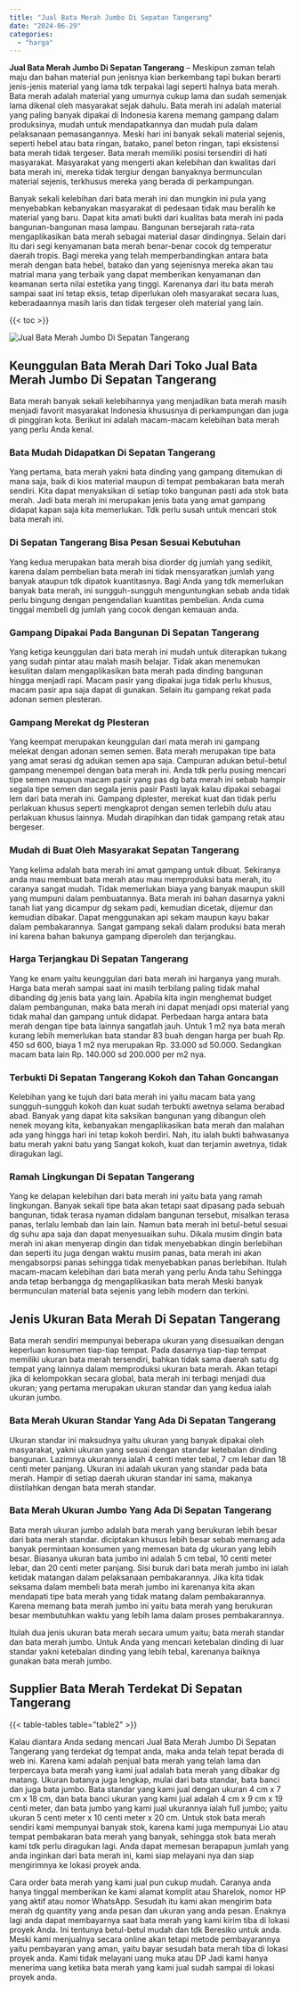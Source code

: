 ```yaml
---
title: "Jual Bata Merah Jumbo Di Sepatan Tangerang"
date: "2024-06-29"
categories: 
  - "harga"
---
```


**Jual Bata Merah Jumbo Di Sepatan Tangerang** – Meskipun zaman telah maju dan bahan material pun jenisnya kian berkembang tapi bukan berarti jenis-jenis material yang lama tdk terpakai lagi seperti halnya bata merah. Bata merah adalah material yang umurnya cukup lama dan sudah semenjak lama dikenal oleh masyarakat sejak dahulu. Bata merah ini adalah material yang paling banyak dipakai di Indonesia karena memang gampang dalam produksinya, mudah untuk mendapatkannya dan mudah pula dalam pelaksanaan pemasangannya. Meski hari ini banyak sekali material sejenis, seperti hebel atau bata ringan, batako, panel beton ringan, tapi eksistensi bata merah tidak tergeser. Bata merah memiliki posisi tersendiri di hati masyarakat. Masyarakat yang mengerti akan kelebihan dan kwalitas dari bata merah ini, mereka tidak tergiur dengan banyaknya bermunculan material sejenis, terkhusus mereka yang berada di perkampungan.

Banyak sekali kelebihan dari bata merah ini dan mungkin ini pula yang menyebabkan kebanyakan masyarakat di pedesaan tidak mau beralih ke material yang baru. Dapat kita amati bukti dari kualitas bata merah ini pada bangunan-bangunan masa lampau. Bangunan bersejarah rata-rata mengaplikasikan bata merah sebagai material dasar dindingnya. Selain dari itu dari segi kenyamanan bata merah benar-benar cocok dg temperatur daerah tropis. Bagi mereka yang telah memperbandingkan antara bata merah dengan bata hebel, batako dan yang sejenisnya mereka akan tau matrial mana yang terbaik yang dapat memberikan kenyamanan dan keamanan serta nilai estetika yang tinggi. Karenanya dari itu bata merah sampai saat ini tetap eksis, tetap diperlukan oleh masyarakat secara luas, keberadaannya masih laris dan tidak tergeser oleh material yang lain.

{{< toc >}}

![Jual Bata Merah Jumbo Di Sepatan Tangerang](/images/jual-bata-merah-05.png)

## Keunggulan Bata Merah Dari Toko Jual Bata Merah Jumbo Di Sepatan Tangerang

Bata merah banyak sekali kelebihannya yang menjadikan bata merah masih menjadi favorit masyarakat Indonesia khususnya di perkampungan dan juga di pinggiran kota. Berikut ini adalah macam-macam kelebihan bata merah yang perlu Anda kenal.

### Bata Mudah Didapatkan Di Sepatan Tangerang

Yang pertama, bata merah yakni bata dinding yang gampang ditemukan di mana saja, baik di kios material maupun di tempat pembakaran bata merah sendiri. Kita dapat menyaksikan di setiap toko bangunan pasti ada stok bata merah. Jadi bata merah ini merupakan jenis bata yang amat gampang didapat kapan saja kita memerlukan. Tdk perlu susah untuk mencari stok bata merah ini.

### Di Sepatan Tangerang Bisa Pesan Sesuai Kebutuhan

Yang kedua merupakan bata merah bisa diorder dg jumlah yang sedikit, karena dalam pembelian bata merah ini tidak mensyaratkan jumlah yang banyak ataupun tdk dipatok kuantitasnya. Bagi Anda yang tdk memerlukan banyak bata merah, ini sungguh-sungguh menguntungkan sebab anda tidak perlu bingung dengan pengendalian kuantitas pembelian. Anda cuma tinggal membeli dg jumlah yang cocok dengan kemauan anda.

### Gampang Dipakai Pada Bangunan Di Sepatan Tangerang

Yang ketiga keunggulan dari bata merah ini mudah untuk diterapkan tukang yang sudah pintar atau malah masih belajar. Tidak akan menemukan kesulitan dalam mengaplikasikan bata merah pada dinding bangunan hingga menjadi rapi. Macam pasir yang dipakai juga tidak perlu khusus, macam pasir apa saja dapat di gunakan. Selain itu gampang rekat pada adonan semen plesteran.

### Gampang Merekat dg Plesteran

Yang keempat merupakan keunggulan dari mata merah ini gampang melekat dengan adonan semen semen. Bata merah merupakan tipe bata yang amat serasi dg adukan semen apa saja. Campuran adukan betul-betul gampang menempel dengan bata merah ini. Anda tdk perlu pusing mencari tipe semen maupun macam pasir yang pas dg bata merah ini sebab hampir segala tipe semen dan segala jenis pasir Pasti layak kalau dipakai sebagai lem dari bata merah ini. Gampang diplester, merekat kuat dan tidak perlu perlakuan khusus seperti mengkaprot dengan semen terlebih dulu atau perlakuan khusus lainnya. Mudah dirapihkan dan tidak gampang retak atau bergeser.

### Mudah di Buat Oleh Masyarakat Sepatan Tangerang

Yang kelima adalah bata merah ini amat gampang untuk dibuat. Sekiranya anda mau membuat bata merah atau mau memproduksi bata merah, itu caranya sangat mudah. Tidak memerlukan biaya yang banyak maupun skill yang mumpuni dalam pembuatannya. Bata merah ini bahan dasarnya yakni tanah liat yang dicampur dg sekam padi, kemudian dicetak, dijemur dan kemudian dibakar. Dapat menggunakan api sekam maupun kayu bakar dalam pembakarannya. Sangat gampang sekali dalam produksi bata merah ini karena bahan bakunya gampang diperoleh dan terjangkau.

### Harga Terjangkau Di Sepatan Tangerang

Yang ke enam yaitu keunggulan dari bata merah ini harganya yang murah. Harga bata merah sampai saat ini masih terbilang paling tidak mahal dibanding dg jenis bata yang lain. Apabila kita ingin menghemat budget dalam pembangunan, maka bata merah ini dapat menjadi opsi material yang tidak mahal dan gampang untuk didapat. Perbedaan harga antara bata merah dengan tipe bata lainnya sangatlah jauh. Untuk 1 m2 nya bata merah kurang lebih memerlukan bata standar 83 buah dengan harga per buah Rp. 450 sd 600, biaya 1 m2 nya merupakan Rp. 33.000 sd 50.000. Sedangkan macam bata lain Rp. 140.000 sd 200.000 per m2 nya.

### Terbukti Di Sepatan Tangerang Kokoh dan Tahan Goncangan

Kelebihan yang ke tujuh dari bata merah ini yaitu macam bata yang sungguh-sungguh kokoh dan kuat sudah terbukti awetnya selama berabad abad. Banyak yang dapat kita saksikan bangunan yang dibangun oleh nenek moyang kita, kebanyakan mengaplikasikan bata merah dan malahan ada yang hingga hari ini tetap kokoh berdiri. Nah, itu ialah bukti bahwasanya batu merah yakni batu yang Sangat kokoh, kuat dan terjamin awetnya, tidak diragukan lagi.

### Ramah Lingkungan Di Sepatan Tangerang

Yang ke delapan kelebihan dari bata merah ini yaitu bata yang ramah lingkungan. Banyak sekali tipe bata akan tetapi saat dipasang pada sebuah bangunan, tidak terasa nyaman didalam bangunan tersebut, misalkan terasa panas, terlalu lembab dan lain lain. Namun bata merah ini betul-betul sesuai dg suhu apa saja dan dapat menyesuaikan suhu. Dikala musim dingin bata merah ini akan menyerap dingin dan tidak menyebabkan dingin berlebihan dan seperti itu juga dengan waktu musim panas, bata merah ini akan mengabsorpsi panas sehingga tidak menyebabkan panas berlebihan. Itulah macam-macam kelebihan dari bata merah yang perlu Anda tahu Sehingga anda tetap berbangga dg mengaplikasikan bata merah Meski banyak bermunculan material bata sejenis yang lebih modern dan terkini.

## Jenis Ukuran Bata Merah Di Sepatan Tangerang

Bata merah sendiri mempunyai beberapa ukuran yang disesuaikan dengan keperluan konsumen tiap-tiap tempat. Pada dasarnya tiap-tiap tempat memiliki ukuran bata merah tersendiri, bahkan tidak sama daerah satu dg tempat yang lainnya dalam memproduksi ukuran bata merah. Akan tetapi jika di kelompokkan secara global, bata merah ini terbagi menjadi dua ukuran; yang pertama merupakan ukuran standar dan yang kedua ialah ukuran jumbo.

### Bata Merah Ukuran Standar Yang Ada Di Sepatan Tangerang

Ukuran standar ini maksudnya yaitu ukuran yang banyak dipakai oleh masyarakat, yakni ukuran yang sesuai dengan standar ketebalan dinding bangunan. Lazimnya ukurannya ialah 4 centi meter tebal, 7 cm lebar dan 18 centi meter panjang. Ukuran ini adalah ukuran yang standar pada bata merah. Hampir di setiap daerah ukuran standar ini sama, makanya diistilahkan dengan bata merah standar.

### Bata Merah Ukuran Jumbo Yang Ada Di Sepatan Tangerang

Bata merah ukuran jumbo adalah bata merah yang berukuran lebih besar dari bata merah standar. diciptakan khusus lebih besar sebab memang ada banyak permintaan konsumen yang memesan bata dg ukuran yang lebih besar. Biasanya ukuran bata jumbo ini adalah 5 cm tebal, 10 centi meter lebar, dan 20 centi meter panjang. Sisi buruk dari bata merah jumbo ini ialah ketidak matangan dalam pelaksanaan pembakarannya. Jika kita tidak seksama dalam membeli bata merah jumbo ini karenanya kita akan mendapati tipe bata merah yang tidak matang dalam pembakarannya. Karena memang bata merah jumbo ini yaitu bata merah yang berukuran besar membutuhkan waktu yang lebih lama dalam proses pembakarannya.

Itulah dua jenis ukuran bata merah secara umum yaitu; bata merah standar dan bata merah jumbo. Untuk Anda yang mencari ketebalan dinding di luar standar yakni ketebalan dinding yang lebih tebal, karenanya baiknya gunakan bata merah jumbo.

## Supplier Bata Merah Terdekat Di Sepatan Tangerang

{{< table-tables table="table2" >}}

Kalau diantara Anda sedang mencari Jual Bata Merah Jumbo Di Sepatan Tangerang yang terdekat dg tempat anda, maka anda telah tepat berada di web ini. Karena kami adalah penjual bata merah yang telah lama dan terpercaya bata merah yang kami jual adalah bata merah yang dibakar dg matang. Ukuran batanya juga lengkap, mulai dari bata standar, bata banci dan juga bata jumbo. Bata standar yang kami jual dengan ukuran 4 cm x 7 cm x 18 cm, dan bata banci ukuran yang kami jual adalah 4 cm x 9 cm x 19 centi meter, dan bata jumbo yang kami jual ukurannya ialah full jumbo; yaitu ukuran 5 centi meter x 10 centi meter x 20 cm. Untuk stok bata merah sendiri kami mempunyai banyak stok, karena kami juga mempunyai Lio atau tempat pembakaran bata merah yang banyak, sehingga stok bata merah kami tdk perlu diragukan lagi. Anda dapat memesan berapapun jumlah yang anda inginkan dari bata merah ini, kami siap melayani nya dan siap mengirimnya ke lokasi proyek anda.

Cara order bata merah yang kami jual pun cukup mudah. Caranya anda hanya tinggal memberikan ke kami alamat komplit atau Sharelok, nomor HP yang aktif atau nomor WhatsApp. Sesudah itu kami akan mengirim bata merah dg quantity yang anda pesan dan ukuran yang anda pesan. Enaknya lagi anda dapat membayarnya saat bata merah yang kami kirim tiba di lokasi proyek Anda. Ini tentunya betul-betul mudah dan tdk Beresiko untuk anda. Meski kami menjualnya secara online akan tetapi metode pembayarannya yaitu pembayaran yang aman, yaitu bayar sesudah bata merah tiba di lokasi proyek anda. Kami tidak melayani uang muka atau DP Jadi kami hanya menerima uang ketika bata merah yang kami jual sudah sampai di lokasi proyek anda.
